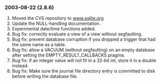 ### 2003\-08\-22 (2\.8\.6\)

1. Moved the CVS repository to www.sqlite.org
2. Update the NULL\-handling documentation.
3. Experimental date/time functions added.
4. Bug fix: correctly evaluate a view of a view without segfaulting.
5. Bug fix: prevent database corruption if you dropped a
 trigger that had the same name as a table.
6. Bug fix: allow a VACUUM (without segfaulting) on an empty
 database after setting the EMPTY\_RESULT\_CALLBACKS pragma.
7. Bug fix: if an integer value will not fit in a 32\-bit int, store it in
 a double instead.
8. Bug fix: Make sure the journal file directory entry is committed to disk
 before writing the database file.




